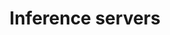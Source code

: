 ---
title: "Inference servers"
linkTitle: "Inference servers"
description: "Deploying and managing servers dedicated to performing inference tasks for machine learning models."
weight: 30
type: docs
tags:
  - Tutorials
  - Inference servers
---